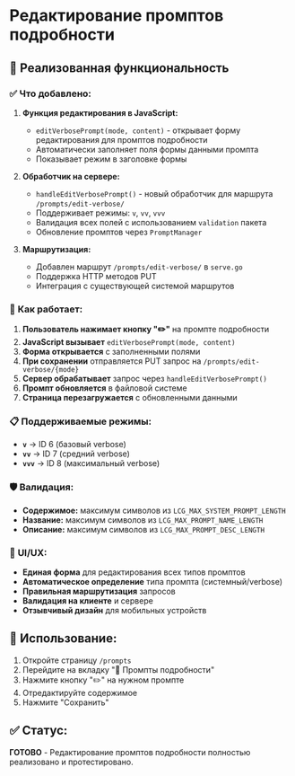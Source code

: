 # Редактирование промптов подробности

## 🎯 Реализованная функциональность

### ✅ **Что добавлено:**

1. **Функция редактирования в JavaScript:**
   - `editVerbosePrompt(mode, content)` - открывает форму редактирования для промптов подробности
   - Автоматически заполняет поля формы данными промпта
   - Показывает режим в заголовке формы

2. **Обработчик на сервере:**
   - `handleEditVerbosePrompt()` - новый обработчик для маршрута `/prompts/edit-verbose/`
   - Поддерживает режимы: `v`, `vv`, `vvv`
   - Валидация всех полей с использованием `validation` пакета
   - Обновление промптов через `PromptManager`

3. **Маршрутизация:**
   - Добавлен маршрут `/prompts/edit-verbose/` в `serve.go`
   - Поддержка HTTP методов PUT
   - Интеграция с существующей системой маршрутов

### 🔧 **Как работает:**

1. **Пользователь нажимает кнопку "✏️"** на промпте подробности
2. **JavaScript вызывает** `editVerbosePrompt(mode, content)`
3. **Форма открывается** с заполненными полями
4. **При сохранении** отправляется PUT запрос на `/prompts/edit-verbose/{mode}`
5. **Сервер обрабатывает** запрос через `handleEditVerbosePrompt()`
6. **Промпт обновляется** в файловой системе
7. **Страница перезагружается** с обновленными данными

### 📋 **Поддерживаемые режимы:**

- **`v`** → ID 6 (базовый verbose)
- **`vv`** → ID 7 (средний verbose)
- **`vvv`** → ID 8 (максимальный verbose)

### 🛡️ **Валидация:**

- **Содержимое:** максимум символов из `LCG_MAX_SYSTEM_PROMPT_LENGTH`
- **Название:** максимум символов из `LCG_MAX_PROMPT_NAME_LENGTH`
- **Описание:** максимум символов из `LCG_MAX_PROMPT_DESC_LENGTH`

### 🎨 **UI/UX:**

- **Единая форма** для редактирования всех типов промптов
- **Автоматическое определение** типа промпта (системный/verbose)
- **Правильная маршрутизация** запросов
- **Валидация на клиенте** и сервере
- **Отзывчивый дизайн** для мобильных устройств

## 🚀 **Использование:**

1. Откройте страницу `/prompts`
2. Перейдите на вкладку "📝 Промпты подробности"
3. Нажмите кнопку "✏️" на нужном промпте
4. Отредактируйте содержимое
5. Нажмите "Сохранить"

## ✅ **Статус:**

**ГОТОВО** - Редактирование промптов подробности полностью реализовано и протестировано.
